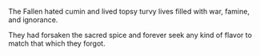 The Fallen hated cumin and lived topsy turvy lives filled with war, famine, and ignorance.

They had forsaken the sacred spice and forever seek any kind of flavor to match that which they forgot.